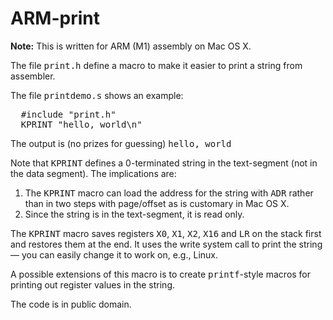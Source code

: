 # ARM-print
<b>Note:</b> This is written for ARM (M1) assembly on Mac OS X.
<p>
  The file <tt>print.h</tt> define a macro to make it easier
  to print a string from assembler.
</p>
The file <tt>printdemo.s</tt> shows an example:
<pre>
  #include "print.h"
  KPRINT "hello, world\n"
</pre>
<p>
  The output is (no prizes for guessing) <tt>hello, world</tt>
</p>
<p>
  Note that <tt>KPRINT</tt> defines a 0-terminated string in the
  text-segment (not in the data segment).  The implications are:
</p>
<ol>
  <li> The <tt>KPRINT</tt> macro can load the address for the string
    with <tt>ADR</tt> rather than in two steps with page/offset as
    is customary in Mac OS X.</li>
  <li> Since the string is in the text-segment, it is read only.</li>
</ol>
<p>
  The <tt>KPRINT</tt> macro saves registers
  <tt>X0</tt>, 
  <tt>X1</tt>, 
  <tt>X2</tt>, 
  <tt>X16</tt> and
  <tt>LR</tt> on the stack first and restores them at the end.
  It uses the write system call to print the string &mdash;
  you can easily change it to work on, e.g., Linux.
</p>
<p>
  A possible extensions of this macro is to
  create <tt>printf</tt>-style macros for printing
  out register values in the string.
</p>
<p>
  The code is in public domain.
</p>
